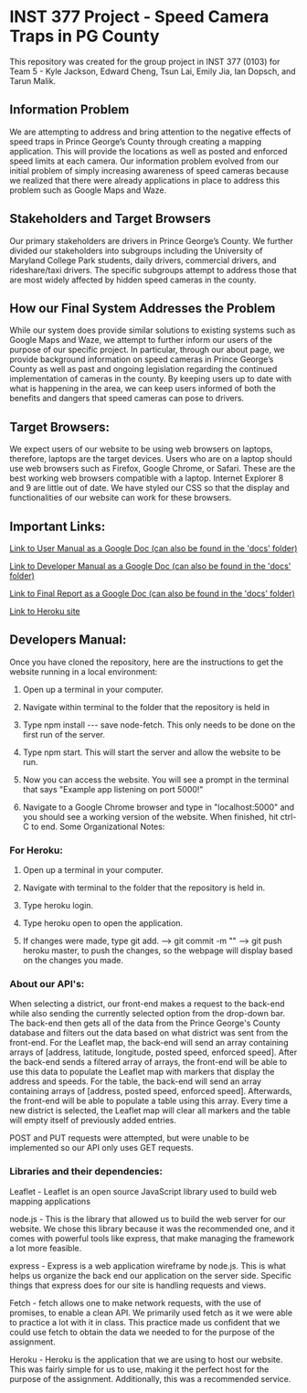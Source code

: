 # INST 377 Project - Speed Camera Traps in PG County
This repository was created for the group project in INST 377 (0103) for Team 5 - Kyle Jackson, Edward Cheng, Tsun Lai, Emily Jia, Ian Dopsch, and Tarun Malik.

## Information Problem
We are attempting to address and bring attention to the negative effects of speed traps in Prince George’s County through creating a mapping application. This will provide the locations as well as posted and enforced speed limits at each camera. Our information problem evolved from our initial problem of simply increasing awareness of speed cameras because we realized that there were already applications in place to address this problem such as Google Maps and Waze.

## Stakeholders and Target Browsers
Our primary stakeholders are drivers in Prince George’s County. We further divided our stakeholders into subgroups including the University of Maryland College Park students, daily drivers, commercial drivers, and rideshare/taxi drivers. The specific subgroups attempt to address those that are most widely affected by hidden speed cameras in the county.

## How our Final System Addresses the Problem
While our system does provide similar solutions to existing systems such as Google Maps and Waze, we attempt to further inform our users of the purpose of our specific project. In particular, through our about page, we provide background information on speed cameras in Prince George’s County as well as past and ongoing legislation regarding the continued implementation of cameras in the county. By keeping users up to date with what is happening in the area, we can keep users informed of both the benefits and dangers that speed cameras can pose to drivers.

## Target Browsers:

We expect users of our website to be using web browsers on laptops, therefore, laptops are the target devices. Users who are on a laptop should use web browsers such as Firefox, Google Chrome, or Safari. These are the best working web browsers compatible with a laptop. Internet Explorer 8 and 9 are little out of date. We have styled our CSS so that the display and functionalities of our website can work for these browsers.

## Important Links:
[Link to User Manual as a Google Doc (can also be found in the 'docs' folder)](https://docs.google.com/document/d/1cLMq8jR0l8AG-hz8K_ZQ-W1nrwzWtYoeufdQzZRSvDE/edit#)

[Link to Developer Manual as a Google Doc (can also be found in the 'docs' folder)](https://docs.google.com/document/d/1Yo4UDBcLPntDAEJHiYOgFyC4TR3Ws8pWORY2qPcRz0c/edit?usp=sharing)

[Link to Final Report as a Google Doc (can also be found in the 'docs' folder)](https://docs.google.com/document/d/1w4GnI6qQ89Y5ZV0-3-qLQ7_EA2mqKeETamxbQIx2eiE/edit?usp=sharing)

[Link to Heroku site](https://intense-basin-08466.herokuapp.com/index.html)

## Developers Manual:

Once you have cloned the repository, here are the instructions to get the website running in a local environment:

1. Open up a terminal in your computer.

2. Navigate within terminal to the folder that the repository is held in

3. Type npm install --- save node-fetch. This only needs to be done on the first run of the server.

4. Type npm start. This will start the server and allow the website to be run.

5. Now you can access the website. You will see a prompt in the terminal that says "Example app listening on port 5000!"

6. Navigate to a Google Chrome browser and type in "localhost:5000" and you should see a working version of the website. When finished, hit ctrl-C to end. Some Organizational Notes:

### For Heroku:

1. Open up a terminal in your computer.

2. Navigate with terminal to the folder that the repository is held in.

3. Type heroku login.

4. Type heroku open to open the application.

5. If changes were made, type git add. --> git commit -m "" --> git push heroku master, to push the changes, so the webpage will display based on the changes you made.

### About our API's:

When selecting a district, our front-end makes a request to the back-end while also sending the currently selected option from the drop-down bar. The back-end then gets all of the data from the Prince George's County database and filters out the data based on what district was sent from the front-end. For the Leaflet map, the back-end will send an array containing arrays of [address, latitude, longitude, posted speed, enforced speed]. After the back-end sends a filtered array of arrays, the front-end will be able to use this data to populate the Leaflet map with markers that display the address and speeds. For the table, the back-end will send an array containing arrays of [address, posted speed, enforced speed]. Afterwards, the front-end will be able to populate a table using this array. Every time a new district is selected, the Leaflet map will clear all markers and the table will empty itself of previously added entries. 

POST and PUT requests were attempted, but were unable to be implemented so our API only uses GET requests. 

### Libraries and their dependencies:

Leaflet - Leaflet is an open source JavaScript library used to build web mapping applications

node.js - This is the library that allowed us to build the web server for our website. We chose this library because it was the recommended one, and it comes with powerful tools like express, that make managing the framework a lot more feasible.

express - Express is a web application wireframe by node.js. This is what helps us organize the back end our application on the server side. Specific things that express does for our site is handling requests and views.

Fetch - fetch allows one to make network requests, with the use of promises, to enable a clean API. We primarily used fetch as it we were able to practice a lot with it in class. This practice made us confident that we could use fetch to obtain the data we needed to for the purpose of the assignment.

Heroku - Heroku is the application that we are using to host our website. This was fairly simple for us to use, making it the perfect host for the purpose of the assignment. Additionally, this was a recommended service.
